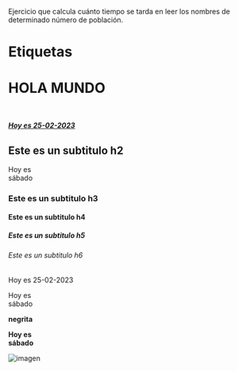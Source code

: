 Ejercicio que calcula cuánto tiempo se tarda en leer los nombres de determinado número de población.
# Etiquetas
<h1> HOLA MUNDO </h1>
<br>
<b><i><u> <p> Hoy es 25-02-2023 </p></b></i></u>
<h2> Este es un subtitulo h2 </h2>
<p> Hoy es <br> sábado </p>
<h3> Este es un subtitulo h3 </h3>
<h4> Este es un subtitulo h4 </h4>
<h5> Este es un subtitulo h5 </h5>
<h6> Este es un subtitulo h6 </h6>
<p> Hoy es 25-02-2023 </p>
<p> Hoy es <br> sábado </p>
<b> negrita </b>
<b> <p> Hoy es <br> sábado </p> </b>

![imagen](https://user-images.githubusercontent.com/119714900/221373047-6ffe1d3d-1637-49a7-bb5b-3274a355c806.png)
